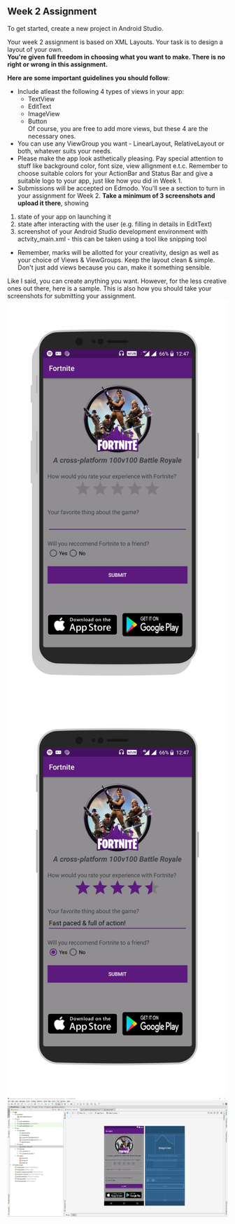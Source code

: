## Week 2 Assignment

To get started, create a new project in Android Studio.

Your week 2 assignment is based on XML Layouts. Your task is to design a layout of your own. <br>
**You're given full freedom in choosing what you want to make. There is no right or wrong in this assignment.**

**Here are some important guidelines you should follow**:

- Include atleast the following 4 types of views in your app:<br>
  - TextView
  - EditText
  - ImageView
  - Button
<br>Of course, you are free to add more views, but these 4 are the necessary ones.
- You can use any ViewGroup you want - LinearLayout, RelativeLayout or both, whatever suits your needs.
- Please make the app look asthetically pleasing. Pay special attention to stuff like background color, font size, view allignment e.t.c. Remember to choose suitable colors for your ActionBar and Status Bar and give a suitable logo to your app, just like how you did in Week 1.
- Submissions will be accepted on Edmodo. You'll see a section to turn in your assignment for Week 2. **Take a minimum of 3 screenshots and upload it there**, showing 
1) state of your app on launching it
2) state after interacting with the user (e.g. filling in details in EditText)
3) screenshot of your Android Studio development environment with actvity_main.xml - this can be taken using a tool like snipping tool
- Remember, marks will be allotted for your creativity, design as well as your choice of Views & ViewGroups. Keep the layout clean & simple. Don't just add views because you can, make it something sensible.

Like I said, you can create anything you want. However, for the less creative ones out there, here is a sample. This is also how you should take your screenshots for submitting your assignment.
![pic1](assets/w2_as1.png)
![pic2](assets/w2_as2.png)
![pic3](assets/w2_as4.png)

